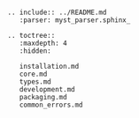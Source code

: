 ```{eval-rst}

.. include:: ../README.md
   :parser: myst_parser.sphinx_
```

```{eval-rst}
.. toctree::
   :maxdepth: 4
   :hidden:

   installation.md
   core.md
   types.md
   development.md
   packaging.md
   common_errors.md
```
